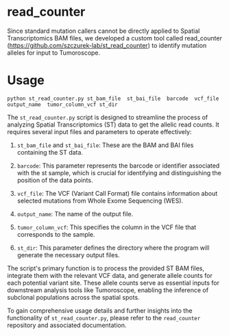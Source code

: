 # read_counter

Since standard mutation callers cannot be directly applied to Spatial Transcriptomics BAM files, we developed a custom tool called read_counter (https://github.com/szczurek-lab/st_read_counter) to identify mutation alleles for input to Tumoroscope.  


# Usage 

```python st_read_counter.py st_bam_file  st_bai_file  barcode  vcf_file  output_name  tumor_column_vcf st_dir```

The `st_read_counter.py` script is designed to streamline the process of analyzing Spatial Transcriptomics (ST) data to get the allelic read counts. It requires several input files and parameters to operate effectively:

1. `st_bam_file` and `st_bai_file`: These are the BAM and BAI files containing the ST data.

2. `barcode`: This parameter represents the barcode or identifier associated with the st sample, which is crucial for identifying and distinguishing the position of the data points.

3. `vcf_file`: The VCF (Variant Call Format) file contains information about selected mutations from Whole Exome Sequencing (WES). 

4. `output_name`: The name of the output file.

5. `tumor_column_vcf`: This specifies the column in the VCF file that corresponds to the sample.

6. `st_dir`: This parameter defines the directory where the program will generate the necessary output files.

The script's primary function is to process the provided ST BAM files, integrate them with the relevant VCF data, and generate allele counts for each potential variant site. These allele counts serve as essential inputs for downstream analysis tools like Tumoroscope, enabling the inference of subclonal populations across the spatial spots.

To gain comprehensive usage details and further insights into the functionality of `st_read_counter.py`, please refer to the `read_counter` repository and associated documentation.
